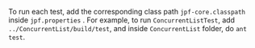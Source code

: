 To run each test, add the corresponding class path `jpf-core.classpath` inside `jpf.properties` . For example, to run `ConcurrentListTest`, add `../ConcurrentList/build/test`, and inside `ConcurrentList` folder, do `ant test`. 
